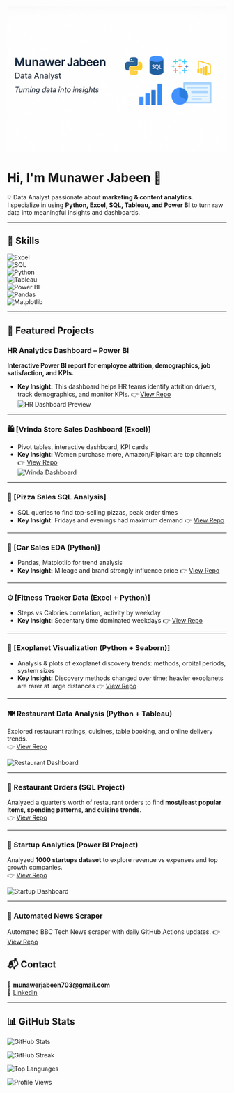<p align="center">
  <img src="banner.png" alt="Munawer Jabeen | Data Analyst" width="850"/>
</p>



# Hi, I'm Munawer Jabeen 👋  

💡 Data Analyst passionate about **marketing & content analytics**.  
I specialize in using **Python, Excel, SQL, Tableau, and Power BI** to turn raw data into meaningful insights and dashboards.  

---

## 🧰 Skills  

![Excel](https://img.shields.io/badge/Excel-217346?logo=microsoft-excel&logoColor=white)  
![SQL](https://img.shields.io/badge/SQL-025E8C?logo=postgresql&logoColor=white)  
![Python](https://img.shields.io/badge/Python-3776AB?logo=python&logoColor=white)  
![Tableau](https://img.shields.io/badge/Tableau-E97627?logo=tableau&logoColor=white)  
![Power BI](https://img.shields.io/badge/Power%20BI-F2C811?logo=power-bi&logoColor=black)  
![Pandas](https://img.shields.io/badge/Pandas-150458?logo=pandas&logoColor=white)  
![Matplotlib](https://img.shields.io/badge/Matplotlib-11557C?logo=plotly&logoColor=white)   

---

## 🔭 Featured Projects  

### HR Analytics Dashboard – Power BI
**Interactive Power BI report for employee attrition, demographics, job satisfaction, and KPIs.**
   - **Key Insight:** This dashboard helps HR teams identify attrition drivers, track demographics, and monitor KPIs.
  👉 [View Repo](https://github.com/Mjabeen164/HR-Analytics-Dashboard----Power-BI)
![HR Dashboard Preview](Dashboard.png) 

---

### 🛍 [Vrinda Store Sales Dashboard (Excel)]  
   - Pivot tables, interactive dashboard, KPI cards  
   - **Key Insight:** Women purchase more, Amazon/Flipkart are top channels
 👉 [View Repo](https://github.com/Mjabeen164/Store-Sales-Analysis)  
![Vrinda Dashboard](Dashboard.png)

---

### 🍕 [Pizza Sales SQL Analysis]
   - SQL queries to find top-selling pizzas, peak order times  
   - **Key Insight:** Fridays and evenings had maximum demand
👉 [View Repo](https://github.com/Mjabeen164/Pizza-Sales-Project-SQL-)  

---

### 🚗 [Car Sales EDA (Python)] 
   - Pandas, Matplotlib for trend analysis  
   - **Key Insight:** Mileage and brand strongly influence price
👉 [View Repo](https://github.com/Mjabeen164/Vrinda-Store-Sales-Dashboard)  

---

### ⏱ [Fitness Tracker Data (Excel + Python)] 
   - Steps vs Calories correlation, activity by weekday  
   - **Key Insight:** Sedentary time dominated weekdays
👉 [View Repo](https://github.com/Mjabeen164/Fitbit-Activity-Analysis)  

---

### 🔭 [Exoplanet Visualization (Python + Seaborn)]  
   - Analysis & plots of exoplanet discovery trends: methods, orbital periods, system sizes  
   - **Key Insight:** Discovery methods changed over time; heavier exoplanets are rarer at large distances
👉 [View Repo](https://github.com/Mjabeen164/Exoplanet-Visualization-Python)
  
---

### 🍽️ Restaurant Data Analysis (Python + Tableau)  
Explored restaurant ratings, cuisines, table booking, and online delivery trends.  
👉 [View Repo](https://github.com/Mjabeen164/Restaurant-Data-Analysis-Marketing)  

![Restaurant Dashboard](tableau_dashboard1.png)  

---

### 🍴 Restaurant Orders (SQL Project)  
Analyzed a quarter’s worth of restaurant orders to find **most/least popular items, spending patterns, and cuisine trends**.  
👉 [View Repo](https://github.com/Mjabeen164/Restaurant-Orders-SQL-Analysis)  


---

### 🚀 Startup Analytics (Power BI Project)  
Analyzed **1000 startups dataset** to explore revenue vs expenses and top growth companies.  
👉 [View Repo](https://github.com/Mjabeen164/Startup-Analysis-Power-BI-Project-)  

![Startup Dashboard](Screenshot%20Dashboard.png)  

---
### 🚀 Automated News Scraper 
  Automated BBC Tech News scraper with daily GitHub Actions updates.
👉 [View Repo](https://github.com/Mjabeen164/Automated-BBC-Tech-News)  




## 📬 Contact  
📧 **munawerjabeen703@gmail.com**  
🔗 [LinkedIn](https://www.linkedin.com/in/munawer-jabeen-900811380/)

---

## 📊 GitHub Stats  

![GitHub Stats](https://github-readme-stats.vercel.app/api?username=Mjabeen164&show_icons=true&theme=corporate)  

![GitHub Streak](https://github-readme-streak-stats.herokuapp.com/?user=Mjabeen164&theme=corporate)  

![Top Languages](https://github-readme-stats.vercel.app/api/top-langs/?username=Mjabeen164&layout=compact&theme=corporate)  

![Profile Views](https://komarev.com/ghpvc/?username=Mjabeen164&label=Profile%20Views&color=0e75b6&style=flat)
